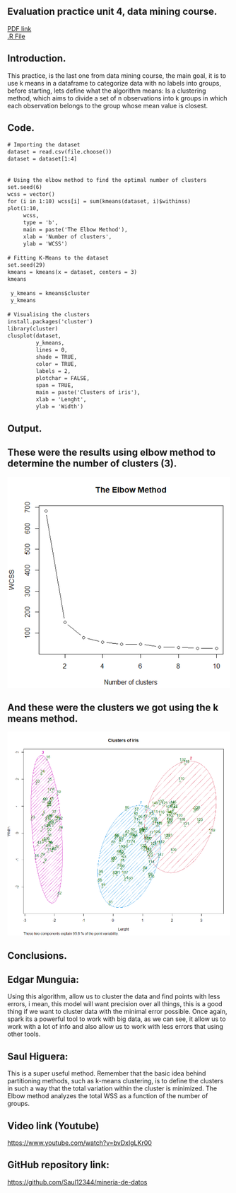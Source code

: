 ## Evaluation practice unit 4, data mining course.  

[PDF link](https://github.com/Saul12344/mineria-de-datos/blob/unit_4/evaluation%20practice/Pr%C3%A1ctica%20evaluatoria%2C%20unidad%204%2C%20mineria%20de%20datos.pdf)  
[.R File](https://github.com/Saul12344/mineria-de-datos/blob/unit_4/evaluation%20practice/u4%20final.R)  

## Introduction.  
This practice, is the last one from data mining course, the main goal, it is to use k means in a dataframe to categorize data with no labels into groups, before starting, lets define what the algorithm means: Is a clustering method, which aims to divide a set of n observations into k groups in which each observation belongs to the group whose mean value is closest.  

## Code.  
~~~
# Importing the dataset
dataset = read.csv(file.choose())
dataset = dataset[1:4]


# Using the elbow method to find the optimal number of clusters
set.seed(6)
wcss = vector()
for (i in 1:10) wcss[i] = sum(kmeans(dataset, i)$withinss)
plot(1:10,
     wcss,
     type = 'b',
     main = paste('The Elbow Method'),
     xlab = 'Number of clusters',
     ylab = 'WCSS')

# Fitting K-Means to the dataset
set.seed(29)
kmeans = kmeans(x = dataset, centers = 3)
kmeans

 y_kmeans = kmeans$cluster
 y_kmeans

# Visualising the clusters
install.packages('cluster')
library(cluster)
clusplot(dataset,
         y_kmeans,
         lines = 0,
         shade = TRUE,
         color = TRUE,
         labels = 2,
         plotchar = FALSE,
         span = TRUE,
         main = paste('Clusters of iris'),
         xlab = 'Lenght',
         ylab = 'Width')
~~~

## Output.  
## These were the results using elbow method to determine the number of clusters (3).  
![elbow](/images/elbow.PNG)  

## And these were the clusters we got using the k means method.  

![clusters](/images/clusters.PNG)  



## Conclusions.  


## Edgar Munguia:  
Using this algorithm, allow us to cluster the data and find points with less errors, i mean, this model will want precision over all things, this is a good thing if we want to cluster data with the minimal error possible. Once again, spark its a powerful tool to work with big data, as we can see, it allow us to work with a lot of info and also allow us to work with less errors that using other tools.


## Saul Higuera:  
This is a super useful method. Remember that the basic idea behind partitioning methods, such as k-means clustering, is to define the clusters in such a way that the total variation within the cluster is minimized.
The Elbow method analyzes the total WSS as a function of the number of groups.

## Video link (Youtube)  
https://www.youtube.com/watch?v=bvDxIgLKr00

## GitHub repository link:  
https://github.com/Saul12344/mineria-de-datos
